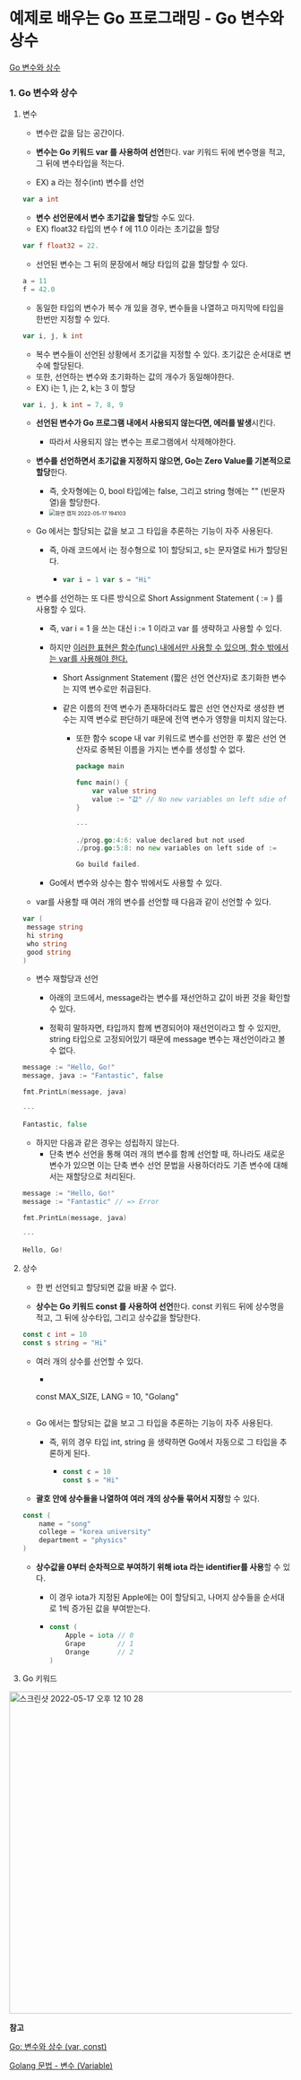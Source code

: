 # 예제로 배우는 Go 프로그래밍 - Go 변수와 상수 

[Go 변수와 상수](http://golang.site/go/article/4-Go-%EB%B3%80%EC%88%98%EC%99%80-%EC%83%81%EC%88%98)

### 1. Go 변수와 상수 

1. 변수

   - 변수란 값을 담는 공간이다.

   - **변수는 Go 키워드 var 를 사용하여 선언**한다. var 키워드 뒤에 변수명을 적고, 그 뒤에 변수타입을 적는다.
   - EX) a 라는 정수(int) 변수를 선언

   ````go
   var a int
   ````

   - **변수 선언문에서 변수 초기값을 할당**할 수도 있다.
   - EX) float32 타입의 변수 f 에 11.0 이라는 초기값을 할당

   ````go
   var f float32 = 22.
   ````

   - 선언된 변수는 그 뒤의 문장에서 해당 타입의 값을 할당할 수 있다.

   ````go
   a = 11
   f = 42.0
   ````

   - 동일한 타입의 변수가 복수 개 있을 경우, 변수들을 나열하고 마지막에 타입을 한번만 지정할 수 있다.

   ````go
   var i, j, k int
   ````

   - 복수 변수들이 선언된 상황에서 초기값을 지정할 수 있다. 초기값은 순서대로 변수에 할당된다. 
   - 또한, 선언하는 변수와 초기화하는 값의 개수가 동일해야한다.
   - EX) i는 1, j는 2, k는 3 이 할당

   ````go
   var i, j, k int = 7, 8, 9
   ````

   - **선언된 변수가 Go 프로그램 내에서 사용되지 않는다면, 에러를 발생**시킨다. 

     - 따라서 사용되지 않는 변수는 프로그램에서 삭제해야한다.

   - **변수를 선언하면서 초기값을 지정하지 않으면, Go는 Zero Value를 기본적으로 할당**한다. 

     - 즉, 숫자형에는 0, bool 타입에는 false, 그리고 string 형에는 "" (빈문자열)을 할당한다.
     - <img src="https://user-images.githubusercontent.com/42603919/168793292-7746596b-59bc-4c24-950c-53756ff0ce08.png" alt="화면 캡처 2022-05-17 194103" style="zoom:67%;" />

   - Go 에서는 할당되는 값을 보고 그 타입을 추론하는 기능이 자주 사용된다. 

     - 즉, 아래 코드에서 i는 정수형으로 1이 할당되고, s는 문자열로 Hi가 할당된다.

       - ````go
         var i = 1 var s = "Hi"
         ````

   - 변수를 선언하는 또 다른 방식으로 Short Assignment Statement ( := ) 를 사용할 수 있다. 

     - 즉, var i = 1 을 쓰는 대신 i := 1 이라고 var 를 생략하고 사용할 수 있다. 
     
     - 하지만 <u>이러한 표현은 함수(func) 내에서만 사용할 수 있으며, 함수 밖에서는 var를 사용해야 한다.</u> 
     
       - Short Assignment Statement (짧은 선언 연산자)로 초기화한 변수는 지역 변수로만 취급된다.
     
       - 같은 이름의 전역 변수가 존재하더라도 짧은 선언 연산자로 생성한 변수는 지역 변수로 판단하기 때문에 전역 변수가 영향을 미치지 않는다.
     
         - 또한 함수 scope 내 var 키워드로 변수를 선언한 후 짧은 선언 연산자로 중복된 이름을 가지는 변수를 생성할 수 없다.
     
           ````go
           package main
           
           func main() {
               var value string
               value := "값" // No new variables on left sdie of :=
           }
           
           ---
           
           ./prog.go:4:6: value declared but not used
           ./prog.go:5:8: no new variables on left side of :=
           
           Go build failed.
           ````
     
     - Go에서 변수와 상수는 함수 밖에서도 사용할 수 있다.
     
   - var를 사용할 때 여러 개의 변수를 선언할 때 다음과 같이 선언할 수 있다.

   ````go
   var (
   	message string
   	hi string
   	who string
   	good string
   )
   ````

   - 변수 재할당과 선언

     - 아래의 코드에서, message라는 변수를 재선언하고 값이 바뀐 것을 확인할 수 있다.

     - 정확히 말하자면, 타입까지 함께 변경되어야 재선언이라고 할 수 있지만, string 타입으로 고정되어있기 때문에 message 변수는 재선언이라고 볼 수 없다.

   ````go
   message := "Hello, Go!"
   message, java := "Fantastic", false
   
   fmt.PrintLn(message, java)
   
   ---
   
   Fantastic, false
   ````

   - 하지만 다음과 같은 경우는 성립하지 않는다.
     - 단축 변수 선언을 통해 여러 개의 변수를 함께 선언할 때, 하나라도 새로운 변수가 있으면 이는 단축 변수 선언 문법을 사용하더라도 기존 변수에 대해서는 재할당으로 처리된다.

   ````go
   message := "Hello, Go!"
   message := "Fantastic" // => Error
   
   fmt.PrintLn(message, java)
   
   ---
   
   Hello, Go!
   ````

2. 상수

   - 한 번 선언되고 할당되면 값을 바꿀 수 없다.

   - **상수는 Go 키워드 const 를 사용하여 선언**한다. const 키워드 뒤에 상수명을 적고, 그 뒤에 상수타입, 그리고 상수값을 할당한다.

   ````go
   const c int = 10
   const s string = "Hi"
   ````

   - 여러 개의 상수를 선언할 수 있다.

     - ````go
     const MAX_SIZE, LANG = 10, "Golang"
       ````
     
   - Go 에서는 할당되는 값을 보고 그 타입을 추론하는 기능이 자주 사용된다. 

     - 즉, 위의 경우 타입 int, string 을 생략하면 Go에서 자동으로 그 타입을 추론하게 된다.

       - ````go
         const c = 10
         const s = "Hi"
         ````

   - **괄호 안에 상수들을 나열하여 여러 개의 상수들 묶어서 지정**할 수 있다.

   ````go
   const (
       name = "song"
       college = "korea university"
       department = "physics"
   )
   ````

   - **상수값을 0부터 순차적으로 부여하기 위해 iota 라는 identifier를 사용**할 수 있다. 

     - 이 경우 iota가 지정된 Apple에는 0이 할당되고, 나머지 상수들을 순서대로 1씩 증가된 값을 부여받는다.

     - ````go
       const (
           Apple = iota // 0
           Grape        // 1
           Orange       // 2
       )
       ````

3. Go 키워드

<img width="575" alt="스크린샷 2022-05-17 오후 12 10 28" src="https://user-images.githubusercontent.com/73063032/168720633-0cbde969-3c0d-45ca-915c-8b30f1d6deaf.png">









**참고**

[Go: 변수와 상수 (var, const)](https://pronist.dev/84)

[Golang 문법 - 변수 (Variable)](https://velog.io/@cafefarm-johnny/Golang-%EB%AC%B8%EB%B2%95-%EB%B3%80%EC%88%98)